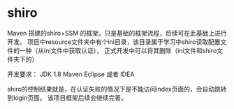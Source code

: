 # shiro
Maven 搭建的shiro+SSM 的框架，只是基础的框架流程，后续可在此基础上进行开发。
项目中resource文件夹中有个ini目录，该目录属于学习中shiro读取配置文件的一种（从ini文件中获取认证），
正式开发中可以将其删除（ini文件和shiro文件夹下的）

开发要求：
JDK 1.8
Maven
Eclipse 或者 IDEA

shiro的控制结果就是，在认证失败的情况下是不能访问index页面的，会自动跳转到login页面。
该项目框架后续会继续完善。

